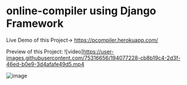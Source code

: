 # online-compiler using Django Framework

Live Demo of this Project->
https://pcompiler.herokuapp.com/



Preview of this Project:
![video]https://user-images.githubusercontent.com/75316656/194077228-cb8b19c4-2d3f-46ed-b0e9-3d4afafe49d5.mp4

![image](https://user-images.githubusercontent.com/75316656/194077704-8ac64169-0e67-42e3-acc6-53618959df0e.png)

